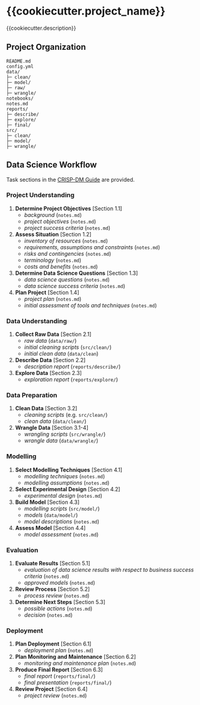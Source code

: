 # {{cookiecutter.project_name}}

{{cookiecutter.description}}

## Project Organization

```
README.md
config.yml
data/
├─ clean/
├─ model/
├─ raw/
├─ wrangle/
notebooks/
notes.md
reports/
├─ describe/
├─ explore/
├─ final/
src/
├─ clean/
├─ model/
├─ wrangle/
```

## Data Science Workflow

Task sections in the [CRISP-DM Guide](https://www.the-modeling-agency.com/crisp-dm.pdf) are provided.

### Project Understanding

1. **Determine Project Objectives** [Section 1.1]
    - *background* (`notes.md`)
    - *project objectives* (`notes.md`)
    - *project success criteria* (`notes.md`)
2. **Assess Situation** [Section 1.2]
    - *inventory of resources* (`notes.md`)
    - *requirements, assumptions and constraints* (`notes.md`)
    - *risks and contingencies* (`notes.md`)
    - *terminology* (`notes.md`)
    - *costs and benefits* (`notes.md`)
3. **Determine Data Science Questions** [Section 1.3]
    - *data science questions* (`notes.md`)
    - *data science success criteria* (`notes.md`)
4. **Plan Project** [Section 1.4]
    - *project plan* (`notes.md`)
    - *initial assessment of tools and techniques* (`notes.md`)

### Data Understanding

1. **Collect Raw Data** [Section 2.1]
    - *raw data* (`data/raw/`)
    - *initial cleaning scripts* (`src/clean/`)
    - *initial clean data* (`data/clean`)
2. **Describe Data** [Section 2.2]
    - *description report* (`reports/describe/`)
3. **Explore Data** [Section 2.3]
    - *exploration report* (`reports/explore/`)

### Data Preparation

1. **Clean Data** [Section 3.2]
    - *cleaning scripts* (e.g. `src/clean/`)
    - *clean data* (`data/clean/`)
2. **Wrangle Data** [Section 3.1-4]
    - *wrangling scripts* (`src/wrangle/`)
    - *wrangle data* (`data/wrangle/`)

### Modelling

1. **Select Modelling Techniques** [Section 4.1]
    - *modelling techniques* (`notes.md`)
    - *modelling assumptions* (`notes.md`)
2. **Select Experimental Design** [Section 4.2]
    - *experimental design* (`notes.md`)
3. **Build Model** [Section 4.3]
    - *modelling scripts* (`src/model/`)
    - *models* (`data/model/`)
    - *model descriptions* (`notes.md`)
4. **Assess Model** [Section 4.4]
    - *model assessment* (`notes.md`)

### Evaluation

1. **Evaluate Results** [Section 5.1]
    - *evaluation of data science results with respect to business success criteria* (`notes.md`)
    - *approved models* (`notes.md`)
2. **Review Process** [Section 5.2]
    - *process review* (`notes.md`)
3. **Determine Next Steps** [Section 5.3]
    - *possible actions* (`notes.md`)
    - *decision* (`notes.md`)

### Deployment

1. **Plan Deployment** [Section 6.1]
    - *deployment plan* (`notes.md`)
2. **Plan Monitoring and Maintenance** [Section 6.2]
    - *monitoring and maintenance plan* (`notes.md`)
3. **Produce Final Report** [Section 6.3]
    - *final report*  (`reports/final/`)
    - *final presentation* (`reports/final/`)
4. **Review Project** [Section 6.4]
    - *project review* (`notes.md`)
